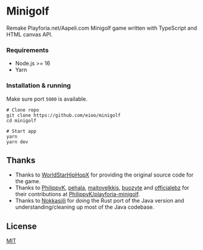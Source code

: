 # Minigolf

Remake Playforia.net/Aapeli.com Minigolf game written with TypeScript and HTML canvas API.

### Requirements

- Node.js >= 16
- Yarn

### Installation & running

Make sure port `5000` is available.

```
# Clone repo
git clone https://github.com/eioo/minigolf
cd minigolf

# Start app
yarn
yarn dev
```

## Thanks

- Thanks to [WorldStarHipHopX](https://github.com/WorldStarHipHopX) for providing the original source code for the game.
- Thanks to [PhilippvK](https://github.com/PhilippvK), [pehala](https://github.com/pehala), [maitovelkkis](https://github.com/maitovelkkis), [buozyte](https://github.com/buozyte) and [officialebz](https://github.com/officialebz) for their contributions at [PhilippvK/playforia-minigolf](https://github.com/PhilippvK/playforia-minigolf).
- Thanks to [Nokkasiili](https://github.com/nokkasiili) for doing the Rust port of the Java version and understanding/cleaning up most of the Java codebase.

## License

[MIT](https://github.com/eioo/minigolf/blob/main/LICENSE)
